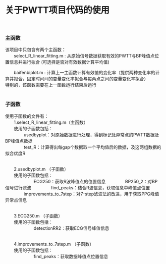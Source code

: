 关于PWTT项目代码的使用
====
<br>

### 主函数<br>

该项目中只包含有两个主函数：<br>
　　select_R_linear_fitting.m : 从原始信号数据获取有效的PWTT与BP峰值点位置信息并进行拟合 (可选择是否对有效数据计算平均值)<br>

　　baifenbiplot.m : 计算上一主函数计算有效值的变化率（提供两种变化率的计算并拟合，固定时间间的变量变化率拟合与每两点之间的变量变化率拟合）<br>
特别的，该函数需要在上一函数运行结束后运行<br><br>
### 子函数<br>
使用子函数的文件有：<br>
　　1.select_R_linear_fitting.m（主函数） <br>
　　使用的子函数包括：<br>
　　　　 usedbyplot：对原始数据进行处理，得到标记处异常点的PWTT数据及BP峰值点数据<br>
　　　　 test_R：计算得出每gap个数据取一个平均值后的数据，及这两组数据的拟合优度R<br><br>
     
　　2.usedbyplot.m （子函数）<br>
　　使用的子函数包括：<br>　　 
　　　　 ECG250：获取R波峰值点的位置信息
　　　　 BP250_2：对BP信号进行滤波
　　　　 find_peaks：结合R波信息，获取信息中峰值点位置
　　　　 improvements_to_7step：对7-step滤波法的改进，用于获取PPG峰值异常点信息<br><br>

　　3.ECG250.m （子函数）<br>
　　使用的子函数包括：<br>　　 
　　　　 detectionRR2：获取ECG信号峰值信息<br><br>
     
　　4.improvements_to_7step.m （子函数）<br>
　　使用的子函数包括：<br>　　 
　　　　 find_peaks：获取数据峰值点位置信息
　　　　
    
    
    
    
    
